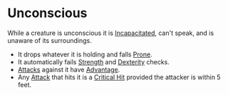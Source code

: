 # Unconscious

While a creature is unconscious it is [Incapacitated](Incapacitated.md), can't speak, and is unaware of its surroundings.

- It drops whatever it is holding and falls [Prone](Prone.md).
- It automatically fails [Strength](../../Player%20Characters/Chosen%20Statistics/Strength.md) and [Dexterity](../../Player%20Characters/Chosen%20Statistics/Dexterity.md) checks.
- [Attacks](../Combat/Attack.md) against it have [Advantage](../Die%20Rolling%20Mechanics/Advantage.md).
- Any [Attack](../Combat/Attack.md) that hits it is a [Critical Hit](../Die%20Rolling%20Mechanics/Critical%20Hit.md) provided the attacker is within 5 feet.
